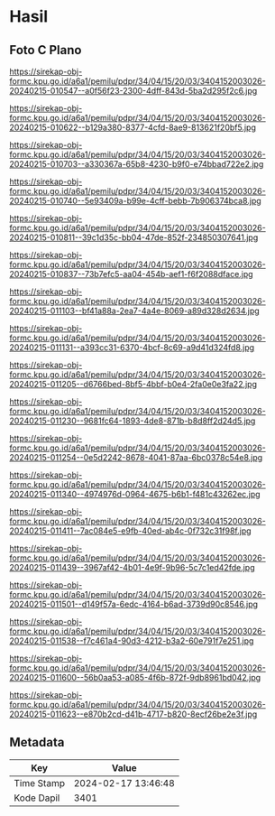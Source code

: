 # Hasil

## Foto C Plano

https://sirekap-obj-formc.kpu.go.id/a6a1/pemilu/pdpr/34/04/15/20/03/3404152003026-20240215-010547--a0f56f23-2300-4dff-843d-5ba2d295f2c6.jpg

https://sirekap-obj-formc.kpu.go.id/a6a1/pemilu/pdpr/34/04/15/20/03/3404152003026-20240215-010622--b129a380-8377-4cfd-8ae9-813621f20bf5.jpg

https://sirekap-obj-formc.kpu.go.id/a6a1/pemilu/pdpr/34/04/15/20/03/3404152003026-20240215-010703--a330367a-65b8-4230-b9f0-e74bbad722e2.jpg

https://sirekap-obj-formc.kpu.go.id/a6a1/pemilu/pdpr/34/04/15/20/03/3404152003026-20240215-010740--5e93409a-b99e-4cff-bebb-7b906374bca8.jpg

https://sirekap-obj-formc.kpu.go.id/a6a1/pemilu/pdpr/34/04/15/20/03/3404152003026-20240215-010811--39c1d35c-bb04-47de-852f-234850307641.jpg

https://sirekap-obj-formc.kpu.go.id/a6a1/pemilu/pdpr/34/04/15/20/03/3404152003026-20240215-010837--73b7efc5-aa04-454b-aef1-f6f2088dface.jpg

https://sirekap-obj-formc.kpu.go.id/a6a1/pemilu/pdpr/34/04/15/20/03/3404152003026-20240215-011103--bf41a88a-2ea7-4a4e-8069-a89d328d2634.jpg

https://sirekap-obj-formc.kpu.go.id/a6a1/pemilu/pdpr/34/04/15/20/03/3404152003026-20240215-011131--a393cc31-6370-4bcf-8c69-a9d41d324fd8.jpg

https://sirekap-obj-formc.kpu.go.id/a6a1/pemilu/pdpr/34/04/15/20/03/3404152003026-20240215-011205--d6766bed-8bf5-4bbf-b0e4-2fa0e0e3fa22.jpg

https://sirekap-obj-formc.kpu.go.id/a6a1/pemilu/pdpr/34/04/15/20/03/3404152003026-20240215-011230--9681fc64-1893-4de8-871b-b8d8ff2d24d5.jpg

https://sirekap-obj-formc.kpu.go.id/a6a1/pemilu/pdpr/34/04/15/20/03/3404152003026-20240215-011254--0e5d2242-8678-4041-87aa-6bc0378c54e8.jpg

https://sirekap-obj-formc.kpu.go.id/a6a1/pemilu/pdpr/34/04/15/20/03/3404152003026-20240215-011340--4974976d-0964-4675-b6b1-f481c43262ec.jpg

https://sirekap-obj-formc.kpu.go.id/a6a1/pemilu/pdpr/34/04/15/20/03/3404152003026-20240215-011411--7ac084e5-e9fb-40ed-ab4c-0f732c31f98f.jpg

https://sirekap-obj-formc.kpu.go.id/a6a1/pemilu/pdpr/34/04/15/20/03/3404152003026-20240215-011439--3967af42-4b01-4e9f-9b96-5c7c1ed42fde.jpg

https://sirekap-obj-formc.kpu.go.id/a6a1/pemilu/pdpr/34/04/15/20/03/3404152003026-20240215-011501--d149f57a-6edc-4164-b6ad-3739d90c8546.jpg

https://sirekap-obj-formc.kpu.go.id/a6a1/pemilu/pdpr/34/04/15/20/03/3404152003026-20240215-011538--f7c461a4-90d3-4212-b3a2-60e791f7e251.jpg

https://sirekap-obj-formc.kpu.go.id/a6a1/pemilu/pdpr/34/04/15/20/03/3404152003026-20240215-011600--56b0aa53-a085-4f6b-872f-9db8961bd042.jpg

https://sirekap-obj-formc.kpu.go.id/a6a1/pemilu/pdpr/34/04/15/20/03/3404152003026-20240215-011623--e870b2cd-d41b-4717-b820-8ecf26be2e3f.jpg


## Metadata

| Key        | Value               |
| ---------- | ------------------- |
| Time Stamp | 2024-02-17 13:46:48 |
| Kode Dapil | 3401                |



